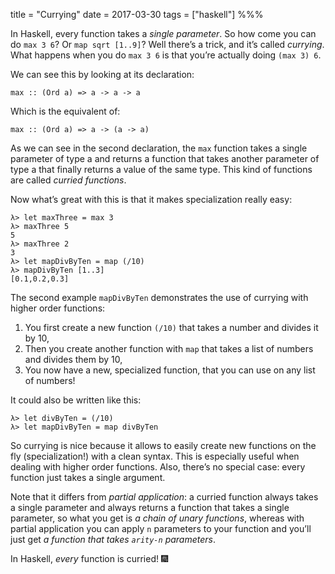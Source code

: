title = "Currying"
date = 2017-03-30
tags = ["haskell"]
%%%

In Haskell, every function takes a *single parameter*. So how come you can do `max 3 6`? Or `map sqrt [1..9]`? Well there’s a trick, and it’s called *currying*. What happens when you do `max 3 6` is that you’re actually doing `(max 3) 6`.

We can see this by looking at its declaration:

    max :: (Ord a) => a -> a -> a

Which is the equivalent of:

    max :: (Ord a) => a -> (a -> a)

As we can see in the second declaration, the `max` function takes a single parameter of type a and returns a function that takes another parameter of type a that finally returns a value of the same type. This kind of functions are called *curried functions*.

Now what’s great with this is that it makes specialization really easy:

    λ> let maxThree = max 3
    λ> maxThree 5
    5
    λ> maxThree 2
    3
    λ> let mapDivByTen = map (/10)
    λ> mapDivByTen [1..3]
    [0.1,0.2,0.3]

The second example `mapDivByTen` demonstrates the use of currying with higher order functions:

1. You first create a new function `(/10)` that takes a number and divides it by 10,
2. Then you create another function with `map` that takes a list of numbers and divides them by 10,
3. You now have a new, specialized function, that you can use on any list of numbers!

It could also be written like this:

    λ> let divByTen = (/10)
    λ> let mapDivByTen = map divByTen

So currying is nice because it allows to easily create new functions on the fly (specialization!) with a clean syntax. This is especially useful when dealing with higher order functions. Also, there’s no special case: every function just takes a single argument.

Note that it differs from *partial application*: a curried function always takes a single parameter and always returns a function that takes a single parameter, so what you get is *a chain of unary functions*, whereas with partial application you can apply `n` parameters to your function and you’ll just get *a function that takes `arity-n` parameters*.

In Haskell, *every* function is curried! 🎆
